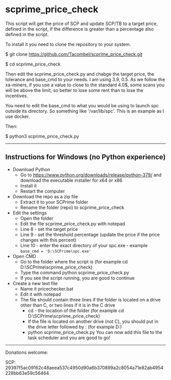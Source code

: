 # scprime_price_check

This script will get the price of SCP and update SCP/TB to a target price, defined in the script, if the difference is greater than a percentage also defined in the script.

To install it you need to clone the repository to your system.

$ git clone https://github.com/Tacombel/scprime_price_check.git

$ cd scprime_price_check

Then edit the scprime_price_check.py and chabge the target price, the tolerance and base_cmd to your needs. I am using 3.9, 0.5. As we follow the xa-miners, if you use a value to close to the standard 4.0$, some scans you will be above the limit, so better to lose some rent than to lose the incentives.

You need to edit the base_cmd to what you would be using to launch spc outside its directory. So something like '/var/lib/spc'. This is an example as I use docker.

Then:

$ python3 scprime_price_check.py

---

## Instructions for Windows (no Python experience)

- Download Python
  - Go to https://www.python.org/downloads/release/python-379/ and download the executable installer for x64 or x86
  - Install it
  - Restart the computer
- Download the repo as a zip file
  - Extract it to your SCPrime folder
  - Rename the folder (repo) to scprime_price_check
- Edit the settings
  - Open the folder
  - Edit the file scprime_price_check.py with notepad
  - Line 8 - set the target price
  - Line 9 - set the threshold percentage (update the price if the price changes with this percent)
  - Line 10 - enter the exact directory of your spc.exe - example `base_cmd = 'D:\SCPrime\spc.exe'`
- Open CMD
  - Go to the folder where the script is (for example cd D:\SCPrime\scprime_price_check)
  - Type the command python scprime_price_check.py
  - If you see the script running, you are good to continue
- Create a new text file
  - Name it pricechecker.bat
  - Edit it with notepad
  - The file should contain three lines if the folder is located on a drive other than C, or two lines if it is in the C drive
	- cd - the location of the folder (for example cd D:\SCPrime\scprime_price_check)
	- If the file is located on another drive (not C), you should put in the drive letter followed by : (for example D:)
	- python scprime_price_check.py
You can now add this file to the task scheduler and you are good to go!

-----------------------------------------------

Donations welcome:

SCP: 29397f5ac09162c48aeea537c4950d90a6b370899a2c8054a71e82ab4954228bb63e59c56464
